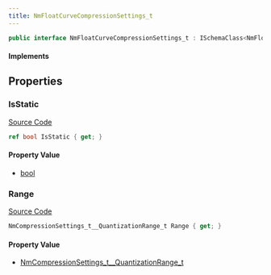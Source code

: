 ```yaml
---
title: NmFloatCurveCompressionSettings_t
---
```


```csharp
public interface NmFloatCurveCompressionSettings_t : ISchemaClass<NmFloatCurveCompressionSettings_t>, ISchemaField, ISchemaClass, INativeHandle
```

#### Implements

## Properties

### IsStatic

[Source Code](https://github.com/swiftly-solution/swiftlys2/blob/main/managed/src/SwiftlyS2.Generated/Schemas/Interfaces/NmFloatCurveCompressionSettings_t.cs#L19)

```csharp
ref bool IsStatic { get; }
```

#### Property Value

- [bool](https://learn.microsoft.com/dotnet/api/system.boolean)

### Range

[Source Code](https://github.com/swiftly-solution/swiftlys2/blob/main/managed/src/SwiftlyS2.Generated/Schemas/Interfaces/NmFloatCurveCompressionSettings_t.cs#L17)

```csharp
NmCompressionSettings_t__QuantizationRange_t Range { get; }
```

#### Property Value

- [NmCompressionSettings_t__QuantizationRange_t](/docs/api/shared/schemadefinitions/nmcompressionsettings_t__quantizationrange_t)

